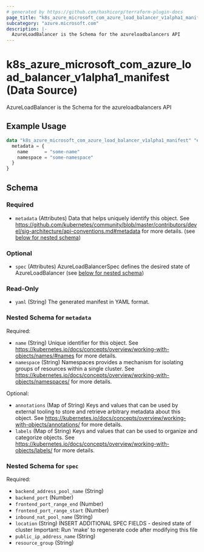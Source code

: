 ```yaml
---
# generated by https://github.com/hashicorp/terraform-plugin-docs
page_title: "k8s_azure_microsoft_com_azure_load_balancer_v1alpha1_manifest Data Source - terraform-provider-k8s"
subcategory: "azure.microsoft.com"
description: |-
  AzureLoadBalancer is the Schema for the azureloadbalancers API
---
```


# k8s_azure_microsoft_com_azure_load_balancer_v1alpha1_manifest (Data Source)

AzureLoadBalancer is the Schema for the azureloadbalancers API

## Example Usage

```terraform
data "k8s_azure_microsoft_com_azure_load_balancer_v1alpha1_manifest" "example" {
  metadata = {
    name      = "some-name"
    namespace = "some-namespace"
  }
}
```

<!-- schema generated by tfplugindocs -->
## Schema

### Required

- `metadata` (Attributes) Data that helps uniquely identify this object. See https://github.com/kubernetes/community/blob/master/contributors/devel/sig-architecture/api-conventions.md#metadata for more details. (see [below for nested schema](#nestedatt--metadata))

### Optional

- `spec` (Attributes) AzureLoadBalancerSpec defines the desired state of AzureLoadBalancer (see [below for nested schema](#nestedatt--spec))

### Read-Only

- `yaml` (String) The generated manifest in YAML format.

<a id="nestedatt--metadata"></a>
### Nested Schema for `metadata`

Required:

- `name` (String) Unique identifier for this object. See https://kubernetes.io/docs/concepts/overview/working-with-objects/names/#names for more details.
- `namespace` (String) Namespaces provides a mechanism for isolating groups of resources within a single cluster. See https://kubernetes.io/docs/concepts/overview/working-with-objects/namespaces/ for more details.

Optional:

- `annotations` (Map of String) Keys and values that can be used by external tooling to store and retrieve arbitrary metadata about this object. See https://kubernetes.io/docs/concepts/overview/working-with-objects/annotations/ for more details.
- `labels` (Map of String) Keys and values that can be used to organize and categorize objects. See https://kubernetes.io/docs/concepts/overview/working-with-objects/labels/ for more details.


<a id="nestedatt--spec"></a>
### Nested Schema for `spec`

Required:

- `backend_address_pool_name` (String)
- `backend_port` (Number)
- `frontend_port_range_end` (Number)
- `frontend_port_range_start` (Number)
- `inbound_nat_pool_name` (String)
- `location` (String) INSERT ADDITIONAL SPEC FIELDS - desired state of cluster Important: Run 'make' to regenerate code after modifying this file
- `public_ip_address_name` (String)
- `resource_group` (String)
